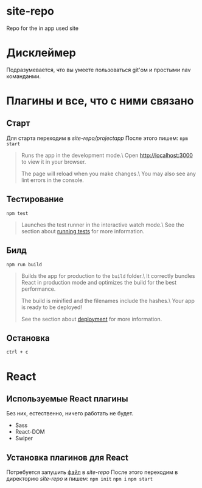 # site-repo
Repo for the in app used site
# Дисклеймер
Подразумевается, что вы умеете пользоваться git'ом и простыми nav команданми.
# Плагины и все, что с ними связано
## Старт
Для старта переходим в *site-repo/projectapp*
После этого пишем: 
`npm start`

> Runs the app in the development mode.\ Open
> [http://localhost:3000](http://localhost:3000) to view it in your
> browser.
> 
> The page will reload when you make changes.\ You may also see any lint
> errors in the console.
## Тестирование
`npm test`
> Launches the test runner in the interactive watch mode.\ See the
> section about [running
> tests](https://facebook.github.io/create-react-app/docs/running-tests)
> for more information.
## Билд
 `npm run build`
> Builds the app for production to the `build` folder.\ It correctly
> bundles React in production mode and optimizes the build for the best
> performance.
> 
> The build is minified and the filenames include the hashes.\ Your app
> is ready to be deployed!
> 
> See the section about
> [deployment](https://facebook.github.io/create-react-app/docs/deployment)
> for more information.
## Остановка 
`ctrl + c`

# React

 ## Используемые React плагины 
Без них, естественно, ничего работать не будет.
 - Sass   
 - React-DOM
 -  Swiper
 ## Установка плагинов для React
 Потребуется запушить [файл](https://github.com/itmo-devs-party/site-repo/blob/master/package.json) в *site-repo*
 После этого переходим в директорию *site-repo* и пишем:
`npm init`
`npm i`
`npm start`


